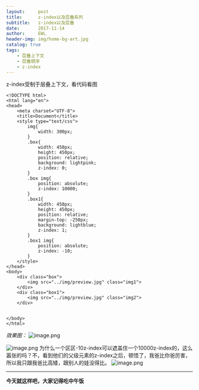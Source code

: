 ```yaml
---
layout:     post
title:      z-index以及层叠系列
subtitle:   z-index以及层叠
date:       2017-11-14
author:     EWL
header-img: img/home-bg-art.jpg
catalog: true
tags:
    - 层叠上下文 
    - 层叠顺序  
    - z-index   
---
```


z-index受制于层叠上下文，看代码看图
```
<!DOCTYPE html>
<html lang="en">
<head>
    <meta charset="UTF-8">
    <title>Document</title>
    <style type="text/css">
        img{
            width: 300px;
        }
        .box{
            width: 450px;
            height: 450px;
            position: relative;
            background: lightpink;
            z-index: 0;
        }
        .box img{
            position: absolute;
            z-index: 10000;
        }
        .box1{
            width: 450px;
            height: 450px;
            position: relative;
            margin-top: -250px;
            background: lightblue;
            z-index: 1;
        }
        .box1 img{
            position: absolute;
            z-index: -10;
        }
    </style>
</head>
<body>
    <div class="box">
        <img src="../img/preview.jpg" class="img1">
    </div>
    <div class="box1">
        <img src="../img/preview.jpg" class="img2">
    </div>
    
    
</body>
</html>
```

*效果图：*
![image.png](http://upload-images.jianshu.io/upload_images/7930564-d4b7172c57404fde.png?imageMogr2/auto-orient/strip%7CimageView2/2/w/1240)

![image.png](http://upload-images.jianshu.io/upload_images/7930564-a66da4c2a809b0aa.png?imageMogr2/auto-orient/strip%7CimageView2/2/w/1240)
为什么一个区区-10z-index可以遮盖住一个10000z-index的，这么嚣张的吗？不，看到他们的父级元素的z-index之后，顿悟了，我爸比你爸厉害，所以我只跟我爸比高矮，跟别人的娃没得比。
![image.png](http://upload-images.jianshu.io/upload_images/7930564-c6aaa269d2d76efe.png?imageMogr2/auto-orient/strip%7CimageView2/2/w/1240)

****
**今天就这样吧，大家记得吃中午饭**



